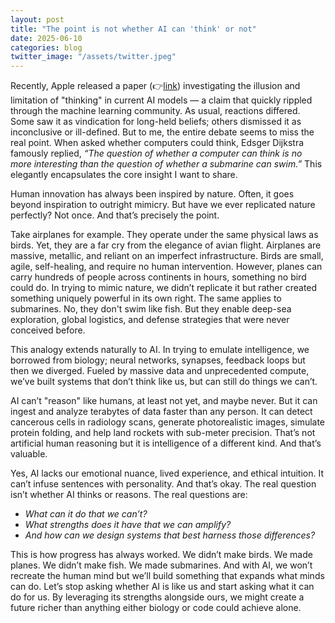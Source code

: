 ```yaml
---
layout: post
title: "The point is not whether AI can 'think' or not"
date: 2025-06-10
categories: blog
twitter_image: "/assets/twitter.jpeg"
---
```


Recently, Apple released a paper (👉[link](https://machinelearning.apple.com/research/illusion-of-thinking)) investigating the illusion and limitation of "thinking" in current AI models — a claim that quickly rippled through the machine learning community. As usual, reactions differed. Some saw it as vindication for long-held beliefs; others dismissed it as inconclusive or ill-defined. But to me, the entire debate seems to miss the real point.
When asked whether computers could think, Edsger Dijkstra famously replied, *“The question of whether a computer can think is no more interesting than the question of whether a submarine can swim.”* This elegantly encapsulates the core insight I want to share.

Human innovation has always been inspired by nature. Often, it goes beyond inspiration to outright mimicry. But have we ever replicated nature perfectly? Not once. And that’s precisely the point.

Take airplanes for example. They operate under the same physical laws as birds. Yet, they are a far cry from the elegance of avian flight. Airplanes are massive, metallic, and reliant on an imperfect infrastructure. Birds are small, agile, self-healing, and require no human intervention. However, planes can carry hundreds of people across continents in hours, something no bird could do. In trying to mimic nature, we didn’t replicate it but rather created something uniquely powerful in its own right. The same applies to submarines. No, they don't swim like fish. But they enable deep-sea exploration, global logistics, and defense strategies that were never conceived before.

This analogy extends naturally to AI. In trying to emulate intelligence, we borrowed from biology; neural networks, synapses, feedback loops but then we diverged. Fueled by massive data and unprecedented compute, we’ve built systems that don’t think like us, but can still do things we can’t.

AI can’t "reason" like humans, at least not yet, and maybe never. But it can ingest and analyze terabytes of data faster than any person. It can detect cancerous cells in radiology scans, generate photorealistic images, simulate protein folding, and help land rockets with sub-meter precision. That’s not artificial human reasoning but it is intelligence of a different kind. And that’s valuable.

Yes, AI lacks our emotional nuance, lived experience, and ethical intuition. It can’t infuse sentences with personality. And that’s okay.
The real question isn’t whether AI thinks or reasons. The real questions are:

- *What can it do that we can’t?*
- *What strengths does it have that we can amplify?*
- *And how can we design systems that best harness those differences?*

This is how progress has always worked. We didn’t make birds. We made planes. We didn’t make fish. We made submarines. And with AI, we won’t recreate the human mind but we’ll build something that expands what minds can do. Let’s stop asking whether AI is like us and start asking what it can do for us. By leveraging its strengths alongside ours, we might create a future richer than anything either biology or code could achieve alone.
